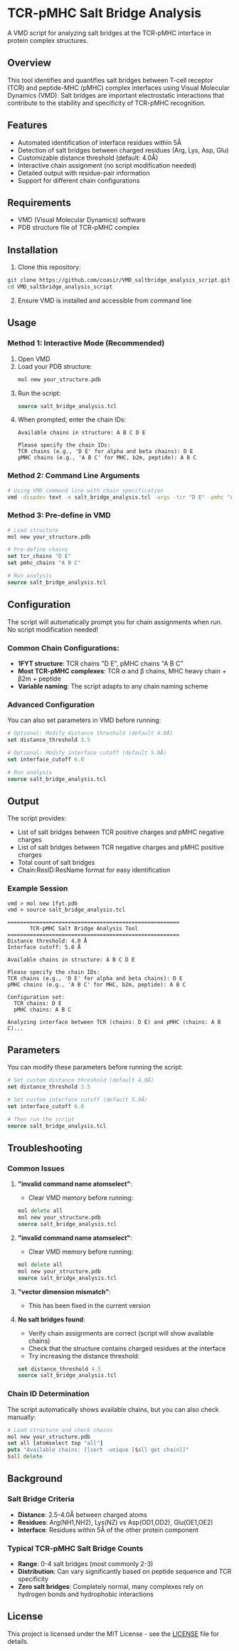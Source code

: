 # TCR-pMHC Salt Bridge Analysis

A VMD script for analyzing salt bridges at the TCR-pMHC interface in protein complex structures.

## Overview

This tool identifies and quantifies salt bridges between T-cell receptor (TCR) and peptide-MHC (pMHC) complex interfaces using Visual Molecular Dynamics (VMD). Salt bridges are important electrostatic interactions that contribute to the stability and specificity of TCR-pMHC recognition.

## Features

- Automated identification of interface residues within 5Å
- Detection of salt bridges between charged residues (Arg, Lys, Asp, Glu)
- Customizable distance threshold (default: 4.0Å)
- Interactive chain assignment (no script modification needed)
- Detailed output with residue-pair information
- Support for different chain configurations

## Requirements

- VMD (Visual Molecular Dynamics) software
- PDB structure file of TCR-pMHC complex

## Installation

1. Clone this repository:
```bash
git clone https://github.com/coasir/VMD_saltbridge_analysis_script.git
cd VMD_saltbridge_analysis_script
```

2. Ensure VMD is installed and accessible from command line

## Usage

### Method 1: Interactive Mode (Recommended)
1. Open VMD
2. Load your PDB structure:
   ```tcl
   mol new your_structure.pdb
   ```
3. Run the script:
   ```tcl
   source salt_bridge_analysis.tcl
   ```
4. When prompted, enter the chain IDs:
   ```
   Available chains in structure: A B C D E
   
   Please specify the chain IDs:
   TCR chains (e.g., 'D E' for alpha and beta chains): D E
   pMHC chains (e.g., 'A B C' for MHC, b2m, peptide): A B C
   ```

### Method 2: Command Line Arguments
```bash
# Using VMD command line with chain specification
vmd -dispdev text -e salt_bridge_analysis.tcl -args -tcr "D E" -pmhc "A B C" your_structure.pdb
```

### Method 3: Pre-define in VMD
```tcl
# Load structure
mol new your_structure.pdb

# Pre-define chains
set tcr_chains "D E"
set pmhc_chains "A B C"

# Run analysis
source salt_bridge_analysis.tcl
```

## Configuration

The script will automatically prompt you for chain assignments when run. No script modification needed!

### Common Chain Configurations:
- **1FYT structure**: TCR chains "D E", pMHC chains "A B C"
- **Most TCR-pMHC complexes**: TCR α and β chains, MHC heavy chain + β2m + peptide
- **Variable naming**: The script adapts to any chain naming scheme

### Advanced Configuration
You can also set parameters in VMD before running:
```tcl
# Optional: Modify distance threshold (default 4.0Å)
set distance_threshold 3.5

# Optional: Modify interface cutoff (default 5.0Å)  
set interface_cutoff 6.0

# Run analysis
source salt_bridge_analysis.tcl
```

## Output

The script provides:
- List of salt bridges between TCR positive charges and pMHC negative charges
- List of salt bridges between TCR negative charges and pMHC positive charges
- Total count of salt bridges
- Chain:ResID:ResName format for easy identification

### Example Session
```
vmd > mol new 1fyt.pdb
vmd > source salt_bridge_analysis.tcl

======================================================
       TCR-pMHC Salt Bridge Analysis Tool
======================================================
Distance threshold: 4.0 Å
Interface cutoff: 5.0 Å

Available chains in structure: A B C D E

Please specify the chain IDs:
TCR chains (e.g., 'D E' for alpha and beta chains): D E
pMHC chains (e.g., 'A B C' for MHC, b2m, peptide): A B C

Configuration set:
  TCR chains: D E
  pMHC chains: A B C

Analyzing interface between TCR (chains: D E) and pMHC (chains: A B C)...
```

## Parameters

You can modify these parameters before running the script:

```tcl
# Set custom distance threshold (default 4.0Å)
set distance_threshold 3.5

# Set custom interface cutoff (default 5.0Å)  
set interface_cutoff 6.0

# Then run the script
source salt_bridge_analysis.tcl
```

## Troubleshooting

### Common Issues

1. **"invalid command name atomselect"**: 
   - Clear VMD memory before running:
   ```tcl
   mol delete all
   mol new your_structure.pdb
   source salt_bridge_analysis.tcl
   ```

2. **"invalid command name atomselect"**: 
   - Clear VMD memory before running:
   ```tcl
   mol delete all
   mol new your_structure.pdb
   source salt_bridge_analysis.tcl
   ```

3. **"vector dimension mismatch"**:
   - This has been fixed in the current version

4. **No salt bridges found**:
   - Verify chain assignments are correct (script will show available chains)
   - Check that the structure contains charged residues at the interface
   - Try increasing the distance threshold:
   ```tcl
   set distance_threshold 4.5
   source salt_bridge_analysis.tcl
   ```

### Chain ID Determination

The script automatically shows available chains, but you can also check manually:
```tcl
# Load structure and check chains
mol new your_structure.pdb
set all [atomselect top "all"]
puts "Available chains: [lsort -unique [$all get chain]]"
$all delete
```

## Background

### Salt Bridge Criteria
- **Distance**: 2.5-4.0Å between charged atoms
- **Residues**: Arg(NH1,NH2), Lys(NZ) vs Asp(OD1,OD2), Glu(OE1,OE2)
- **Interface**: Residues within 5Å of the other protein component

### Typical TCR-pMHC Salt Bridge Counts
- **Range**: 0-4 salt bridges (most commonly 2-3)
- **Distribution**: Can vary significantly based on peptide sequence and TCR specificity
- **Zero salt bridges**: Completely normal, many complexes rely on hydrogen bonds and hydrophobic interactions

## License

This project is licensed under the MIT License - see the [LICENSE](LICENSE) file for details.
